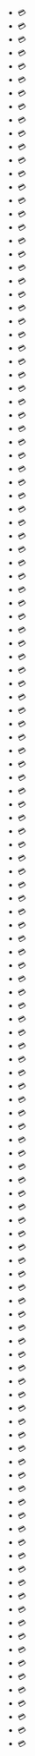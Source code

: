 - 💳
- 💳
- 💳
- 💳
- 💳
- 💳
- 💳
- 💳
- 💳
- 💳
- 💳
- 💳
- 💳
- 💳
- 💳
- 💳
- 💳
- 💳
- 💳
- 💳
- 💳
- 💳
- 💳
- 💳
- 💳
- 💳
- 💳
- 💳
- 💳
- 💳
- 💳
- 💳
- 💳
- 💳
- 💳
- 💳
- 💳
- 💳
- 💳
- 💳
- 💳
- 💳
- 💳
- 💳
- 💳
- 💳
- 💳
- 💳
- 💳
- 💳
- 💳
- 💳
- 💳
- 💳
- 💳
- 💳
- 💳
- 💳
- 💳
- 💳
- 💳
- 💳
- 💳
- 💳
- 💳
- 💳
- 💳
- 💳
- 💳
- 💳
- 💳
- 💳
- 💳
- 💳
- 💳
- 💳
- 💳
- 💳
- 💳
- 💳
- 💳
- 💳
- 💳
- 💳
- 💳
- 💳
- 💳
- 💳
- 💳
- 💳
- 💳
- 💳
- 💳
- 💳
- 💳
- 💳
- 💳
- 💳
- 💳
- 💳
- 💳
- 💳
- 💳
- 💳
- 💳
- 💳
- 💳
- 💳
- 💳
- 💳
- 💳
- 💳
- 💳
- 💳
- 💳
- 💳
- 💳
- 💳
- 💳
- 💳
- 💳
- 💳
- 💳
- 💳
- 💳
- 💳
- 💳
- 💳
- 💳
- 💳
